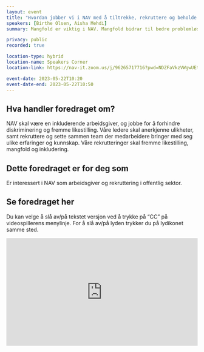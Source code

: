 ```yaml
---
layout: event
title: "Hvordan jobber vi i NAV med å tiltrekke, rekruttere og beholde mangfold?"
speakers: [Birthe Olsen, Aisha Mehdi]
summary: Mangfold er viktig i NAV. Mangfold bidrar til bedre problemløsing, økt kreativitet, større fleksibilitet og styrker kulturen og arbeidsmiljøet på arbeidsplassen.

privacy: public
recorded: true

location-type: hybrid
location-name: Speakers Corner
location-link: https://nav-it.zoom.us/j/96265717716?pwd=NDZFaVkzVWgwUEtDNGR0djNJMXB6UT09

event-date: 2023-05-22T10:20
event-date-end: 2023-05-22T10:50
---
```

## Hva handler foredraget om?
NAV skal være en inkluderende arbeidsgiver, og jobbe for å forhindre diskriminering og fremme likestilling. Våre ledere skal anerkjenne ulikheter, samt rekruttere og sette sammen team der medarbeidere bringer med seg ulike erfaringer og kunnskap. Våre rekrutteringer skal fremme likestilling, mangfold og inkludering.

## Dette foredraget er for deg som
Er interessert i NAV som arbeidsgiver og rekruttering i offentlig sektor.

## Se foredraget her
Du kan velge å slå av/på tekstet versjon ved å trykke på “CC” på videospillerens menylinje. For å slå av/på lyden trykker du på lydikonet samme sted.

<div style="padding:56.25% 0 0 0;position:relative;"><iframe src="https://player.vimeo.com/video/831484409?h=33d2e44a3f&amp;badge=0&amp;autopause=0&amp;player_id=0&amp;app_id=58479" frameborder="0" allow="autoplay; fullscreen; picture-in-picture" allowfullscreen style="position:absolute;top:0;left:0;width:100%;height:100%;" title="Hvordan jobber vi i NAV med &amp;aring; tiltrekke, rekruttere og beholde mangfold? med Birthe Olsen og Aisha Mehdi"></iframe></div><script src="https://player.vimeo.com/api/player.js"></script>
